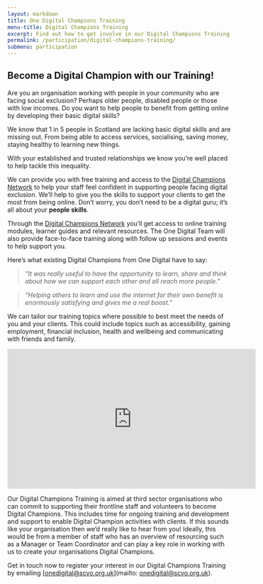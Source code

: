 ```yaml
---
layout: markdown
title: One Digital Champions Training
menu-title: Digital Champions Training
excerpt: Find out how to get involve in our Digital Champions Training programme
permalink: /participation/digital-champions-training/
submenu: participation
---
```


## Become a Digital Champion with our Training!

Are you an organisation working with people in your community who are facing social exclusion? Perhaps older people, disabled people or those with low incomes. Do you want to help people to benefit from getting online by developing their basic digital skills?

We know that 1 in 5 people in Scotland are lacking basic digital skills and are missing out. From being able to access services, socialising, saving money, staying healthy to learning new things.

With your established and trusted relationships we know you’re well placed to help tackle this inequality.

We can provide you with free training and access to the <a href="https://www.digitalchampionsnetwork.com/">Digital Champions Network</a> to help your staff feel confident in supporting people facing digital exclusion. We’ll help to give you the skills to support your clients to get the most from being online. Don’t worry, you don’t need to be a digital guru; it’s all about your <strong>people skills</strong>.

Through the <a href="https://www.digitalchampionsnetwork.com/">Digital Champions Network</a> you’ll get access to online training modules, learner guides and relevant resources. The One Digital Team will also provide face-to-face training along with follow up sessions and events to help support you.

Here’s what existing Digital Champions from One Digital have to say:

>*“It was really useful to have the opportunity to learn, share and think about how we can support each other and all reach more people.”*

>*“Helping others to learn and use the internet for their own benefit is enormously satisfying and gives me a real boost.”*

We can tailor our training topics where possible to best meet the needs of you and your clients. This could include topics such as accessibility, gaining employment, financial inclusion, health and wellbeing and communicating with friends and family.

<iframe width="560" height="315" src="https://www.youtube.com/embed/m0M6FDu0c-I?rel=0" frameborder="0" allowfullscreen></iframe>

Our Digital Champions Training is aimed at third sector organisations who can commit to supporting their frontline staff and volunteers to become Digital Champions. This includes time for ongoing training and development and support to enable Digital Champion activities with clients. If this sounds like your organisation then we’d really like to hear from you! Ideally, this would be from a member of staff who has an overview of resourcing such as a Manager or Team Coordinator and can play a key role in working with us to create your organisations Digital Champions.

Get in touch now to register your interest in our Digital Champions Training by emailing [onedigital@scvo.org.uk](mailto: onedigital@scvo.org.uk).
